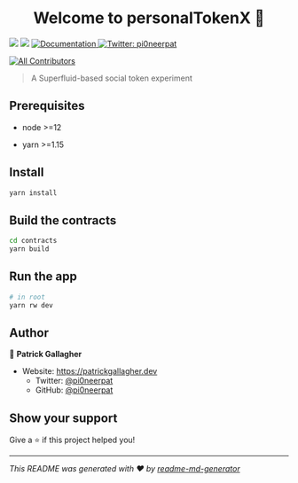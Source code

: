 <h1 align="center">Welcome to personalTokenX 👋</h1>
<p>
  <img src="https://img.shields.io/badge/node-%3E%3D12-blue.svg" />
  <img src="https://img.shields.io/badge/yarn-%3E%3D1.15-blue.svg" />
  <a href="https://github.com/pi0neerpat/personalTokenX" target="_blank">
    <img alt="Documentation" src="https://img.shields.io/badge/documentation-yes-brightgreen.svg" />
  </a>
  <a href="https://twitter.com/pi0neerpat" target="_blank">
    <img alt="Twitter: pi0neerpat" src="https://img.shields.io/twitter/follow/pi0neerpat.svg?style=social" />
  </a>
</p>

<!-- ALL-CONTRIBUTORS-BADGE:START - Do not remove or modify this section -->

[![All Contributors](https://img.shields.io/badge/all_contributors-1-orange.svg?style=flat-square)](#contributors-)

<!-- ALL-CONTRIBUTORS-BADGE:END -->

> A Superfluid-based social token experiment

## Prerequisites

- node >=12

- yarn >=1.15

## Install

```sh
yarn install
```

## Build the contracts

```bash
cd contracts
yarn build
```

## Run the app

```bash
# in root
yarn rw dev
```

## Author

👤 **Patrick Gallagher**

- Website: https://patrickgallagher.dev
  - Twitter: [@pi0neerpat](https://twitter.com/pi0neerpat)
  - GitHub: [@pi0neerpat](https://github.com/pi0neerpat)

## Show your support

Give a ⭐️ if this project helped you!

---

_This README was generated with ❤️ by [readme-md-generator](https://github.com/kefranabg/readme-md-generator)_

